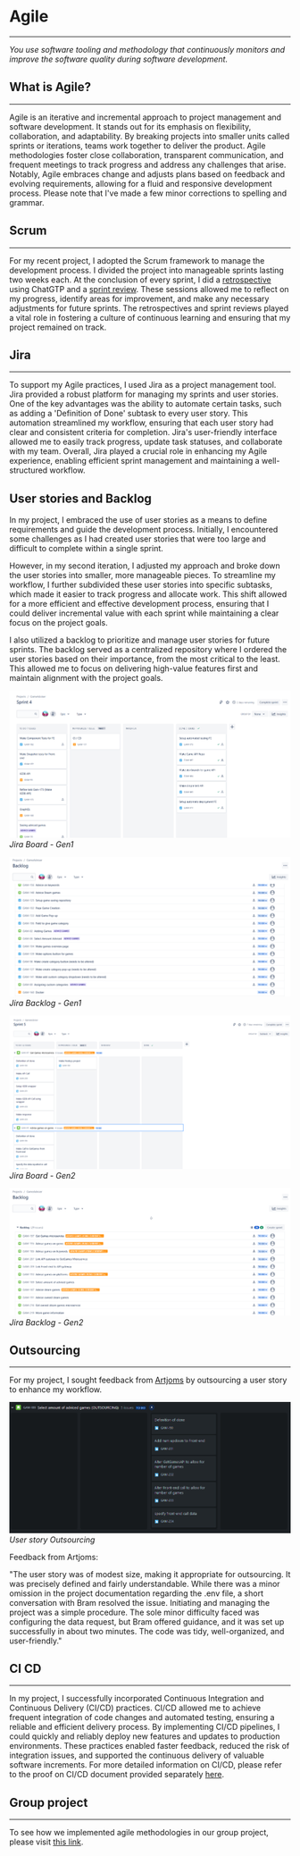
# Agile
***
*You use software tooling and methodology that continuously monitors and improve the software quality during software development.*

## What is Agile?
***

Agile is an iterative and incremental approach to project management and software development. It stands out for its emphasis on flexibility, collaboration, and adaptability. 
By breaking projects into smaller units called sprints or iterations, teams work together to deliver the product.
Agile methodologies foster close collaboration, transparent communication, and frequent meetings to track progress and address any challenges that arise. Notably, 
Agile embraces change and adjusts plans based on feedback and evolving requirements, allowing for a fluid and responsive development process. 
Please note that I've made a few minor corrections to spelling and grammar.

## Scrum
***

For my recent project, I adopted the Scrum framework to manage the development process.
I divided the project into manageable sprints lasting two weeks each. At the conclusion of every sprint, I did a [retrospective](https://github.com/BramVerkuijlen/Portfolio-S3/tree/main/Sprint%20Review) using ChatGTP and a [sprint review](https://github.com/BramVerkuijlen/Portfolio-S3/blob/main/Sprint%20Review/Sprint%20Reviews.md).
These sessions allowed me to reflect on my progress, identify areas for improvement, and make any necessary adjustments for future sprints.
The retrospectives and sprint reviews played a vital role in fostering a culture of continuous learning and ensuring that my project remained on track.

## Jira
***

To support my Agile practices, I used Jira as a project management tool. Jira provided a robust platform for managing my sprints and user stories. One of the key advantages was the ability to automate certain tasks, such as adding a 'Definition of Done' subtask to every user story. This automation streamlined my workflow, ensuring that each user story had clear and consistent criteria for completion. Jira's user-friendly interface allowed me to easily track progress, update task statuses, and collaborate with my team. Overall, Jira played a crucial role in enhancing my Agile experience, enabling efficient sprint management and maintaining a well-structured workflow.

## User stories and Backlog

In my project, I embraced the use of user stories as a means to define requirements and guide the development process. Initially, I encountered some challenges as I had created user stories that were too large and difficult to complete within a single sprint.

However, in my second iteration, I adjusted my approach and broke down the user stories into smaller, more manageable pieces. To streamline my workflow, I further subdivided these user stories into specific subtasks, which made it easier to track progress and allocate work. This shift allowed for a more efficient and effective development process, ensuring that I could deliver incremental value with each sprint while maintaining a clear focus on the project goals.

I also utilized a backlog to prioritize and manage user stories for future sprints. The backlog served as a centralized repository where I ordered the user stories based on their importance, from the most critical to the least. This allowed me to focus on delivering high-value features first and maintain alignment with the project goals.

![Jira Board - Gen1](https://github.com/BramVerkuijlen/Portfolio-S3/blob/main/ProofLearningOutcomes/Images/Jira%20Gen1%20Board.png)
*Jira Board - Gen1*

![Jira Backlog - Gen1](https://github.com/BramVerkuijlen/Portfolio-S3/blob/main/ProofLearningOutcomes/Images/Jira%20Gen1%20Backlog.png)
*Jira Backlog - Gen1*

![Jira Board - Gen2](https://github.com/BramVerkuijlen/Portfolio-S3/blob/main/ProofLearningOutcomes/Images/Jira%20Gen2%20Board.png)
*Jira Board - Gen2*

![Jira Backlog - Gen2](https://github.com/BramVerkuijlen/Portfolio-S3/blob/main/ProofLearningOutcomes/Images/Jira%20Gen2%20Backlog.png)
*Jira Backlog - Gen2*

## Outsourcing
***

For my project, I sought feedback from [Artjoms](https://github.com/Otrigos) by outsourcing a user story to enhance my workflow.

![Select amount of games story](https://github.com/BramVerkuijlen/Portfolio-S3/blob/main/ProofLearningOutcomes/Images/number%20of%20games%20story.png)
*User story Outsourcing*

Feedback from Artjoms:

"The user story was of modest size, making it appropriate for outsourcing. It was precisely defined and fairly understandable. While there was a minor omission in the project documentation regarding the .env file, a short conversation with Bram resolved the issue. Initiating and managing the project was a simple procedure. The sole minor difficulty faced was configuring the data request, but Bram offered guidance, and it was set up successfully in about two minutes. The code was tidy, well-organized, and user-friendly."

## CI CD
***

In my project, I successfully incorporated Continuous Integration and Continuous Delivery (CI/CD) practices. CI/CD allowed me to achieve frequent integration of code changes and automated testing, ensuring a reliable and efficient delivery process. By implementing CI/CD pipelines, I could quickly and reliably deploy new features and updates to production environments. These practices enabled faster feedback, reduced the risk of integration issues, and supported the continuous delivery of valuable software increments. For more detailed information on CI/CD, please refer to the proof on CI/CD document provided separately [here](https://github.com/BramVerkuijlen/Portfolio-S3/blob/main/ProofLearningOutcomes/CI-CD.md).

## Group project
***

To see how we implemented agile methodologies in our group project, please visit [this link](https://github.com/Null-Not-Found/DashBuddy-Documentation/blob/main/Learning%20Outcomes/Agile%20Method.md).




